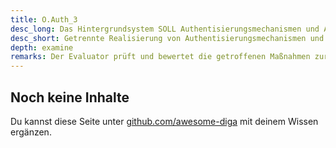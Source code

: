 ```yaml
---
title: O.Auth_3
desc_long: Das Hintergrundsystem SOLL Authentisierungsmechanismen und Autorisierungsfunktionen separat realisieren. Sind für den Zugriff auf das Hintergrundsystem verschiedene Rollen notwendig, MUSS eine Autorisierung bei jedem Datenzugriff separat realisiert werden.
desc_short: Getrennte Realisierung von Authentisierungsmechanismen und Autorisierungsfunktionen.
depth: examine
remarks: Der Evaluator prüft und bewertet die getroffenen Maßnahmen zur Trennung von Autorisierungs- und Authentisierungsmechanismen. Sollte keine Trennung der Mechanismen vorgenommen sein, sind die Abwägungen des Herstellers zu prüfen und in der Risikobewertung zu berücksichtigen.
---
```


## Noch keine Inhalte

Du kannst diese Seite unter [github.com/awesome-diga](https://github.com/awesome-diga/tr-faq) mit deinem Wissen ergänzen.
